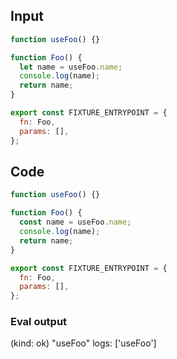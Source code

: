 
## Input

```javascript
function useFoo() {}

function Foo() {
  let name = useFoo.name;
  console.log(name);
  return name;
}

export const FIXTURE_ENTRYPOINT = {
  fn: Foo,
  params: [],
};

```

## Code

```javascript
function useFoo() {}

function Foo() {
  const name = useFoo.name;
  console.log(name);
  return name;
}

export const FIXTURE_ENTRYPOINT = {
  fn: Foo,
  params: [],
};

```
      
### Eval output
(kind: ok) "useFoo"
logs: ['useFoo']